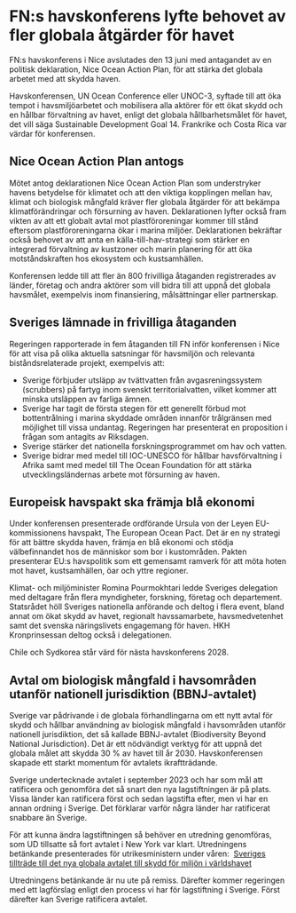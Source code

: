 # FN:s havskonferens lyfte behovet av fler globala åtgärder för havet

FN:s havskonferens i Nice avslutades den 13 juni med antagandet av en politisk deklaration, Nice Ocean Action Plan, för att stärka det globala arbetet med att skydda haven.

Havskonferensen, UN Ocean Conference eller UNOC-3, syftade till att öka tempot i havsmiljöarbetet och mobilisera alla aktörer för ett ökat skydd och en hållbar förvaltning av havet, enligt det globala hållbarhetsmålet för havet, det vill säga Sustainable Development Goal 14. Frankrike och Costa Rica var värdar för konferensen.

## Nice Ocean Action Plan antogs

Mötet antog deklarationen Nice Ocean Action Plan som understryker havens betydelse för klimatet och att den viktiga kopplingen mellan hav, klimat och biologisk mångfald kräver fler globala åtgärder för att bekämpa klimatförändringar och försurning av haven. Deklarationen lyfter också fram vikten av att ett globalt avtal mot plastföroreningar kommer till stånd eftersom plastföroreningarna ökar i marina miljöer. Deklarationen bekräftar också behovet av att anta en källa-till-hav-strategi som stärker en integrerad förvaltning av kustzoner och marin planering för att öka motståndskraften hos ekosystem och kustsamhällen.

Konferensen ledde till att fler än 800 frivilliga åtaganden registrerades av länder, företag och andra aktörer som vill bidra till att uppnå det globala havsmålet, exempelvis inom finansiering, målsättningar eller partnerskap.

## Sveriges lämnade in frivilliga åtaganden

Regeringen rapporterade in fem åtaganden till FN inför konferensen i Nice för att visa på olika aktuella satsningar för havsmiljön och relevanta biståndsrelaterade projekt, exempelvis att:

* Sverige förbjuder utsläpp av tvättvatten från avgasreningssystem (scrubbers) på fartyg inom svenskt territorialvatten, vilket kommer att minska utsläppen av farliga ämnen.
* Sverige har tagit de första stegen för ett generellt förbud mot bottentrålning i marina skyddade områden innanför trålgränsen med möjlighet till vissa undantag. Regeringen har presenterat en proposition i frågan som antagits av Riksdagen.
* Sverige stärker det nationella forskningsprogrammet om hav och vatten.
* Sverige bidrar med medel till IOC-UNESCO för hållbar havsförvaltning i Afrika samt med medel till The Ocean Foundation för att stärka utvecklingsländernas arbete mot försurning av haven.

## Europeisk havspakt ska främja blå ekonomi

Under konferensen presenterade ordförande Ursula von der Leyen EU-kommissionens havspakt, The European Ocean Pact. Det är en ny strategi för att bättre skydda haven, främja en blå ekonomi och stödja välbefinnandet hos de människor som bor i kustområden. Pakten presenterar EU:s havspolitik som ett gemensamt ramverk för att möta hoten mot havet, kustsamhällen, öar och yttre regioner.

Klimat- och miljöminister Romina Pourmokhtari ledde Sveriges delegation med deltagare från flera myndigheter, forskning, företag och departement. Statsrådet höll Sveriges nationella anförande och deltog i flera event, bland annat om ökat skydd av havet, regionalt havssamarbete, havsmedvetenhet samt det svenska näringslivets engagemang för haven. HKH Kronprinsessan deltog också i delegationen.

Chile och Sydkorea står värd för nästa havskonferens 2028.

## Avtal om biologisk mångfald i havsområden utanför nationell jurisdiktion (BBNJ-avtalet)

Sverige var pådrivande i de globala förhandlingarna om ett nytt avtal för skydd och hållbar användning av biologisk mångfald i havsområden utanför nationell jurisdiktion, det så kallade BBNJ-avtalet (Biodiversity Beyond National Jurisdiction). Det är ett nödvändigt verktyg för att uppnå det globala målet att skydda 30 % av havet till år 2030. Havskonferensen skapade ett starkt momentum för avtalets ikraftträdande.

Sverige undertecknade avtalet i september 2023 och har som mål att ratificera och genomföra det så snart den nya lagstiftningen är på plats. Vissa länder kan ratificera först och sedan lagstifta efter, men vi har en annan ordning i Sverige. Det förklarar varför några länder har ratificerat snabbare än Sverige.

För att kunna ändra lagstiftningen så behöver en utredning genomföras, som UD tillsatte så fort avtalet i New York var klart. Utredningens betänkande presenterades för utrikesministern under våren:  [Sveriges tillträde till det nya globala avtalet till skydd för miljön i världshavet](/pressmeddelanden/2025/03/utredning-presenteras-om-sveriges-tilltrade-till-det-nya-globala-avtalet-till-skydd-for-miljon-i-varldshavet/ "Sveriges tillträde till det nya globala avtalet till skydd för miljön i världshavet ")

Utredningens betänkande är nu ute på remiss. Därefter kommer regeringen med ett lagförslag enligt den process vi har för lagstiftning i Sverige. Först därefter kan Sverige ratificera avtalet.
